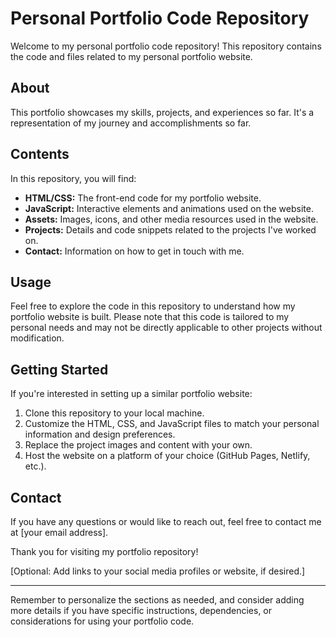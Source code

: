 # Personal Portfolio Code Repository

Welcome to my personal portfolio code repository! This repository contains the code and files related to my personal portfolio website.

## About

This portfolio showcases my skills, projects, and experiences so far. It's a representation of my journey and accomplishments so far.

## Contents

In this repository, you will find:

- **HTML/CSS:** The front-end code for my portfolio website.
- **JavaScript:** Interactive elements and animations used on the website.
- **Assets:** Images, icons, and other media resources used in the website.
- **Projects:** Details and code snippets related to the projects I've worked on.
- **Contact:** Information on how to get in touch with me.

## Usage

Feel free to explore the code in this repository to understand how my portfolio website is built. Please note that this code is tailored to my personal needs and may not be directly applicable to other projects without modification.

## Getting Started

If you're interested in setting up a similar portfolio website:

1. Clone this repository to your local machine.
2. Customize the HTML, CSS, and JavaScript files to match your personal information and design preferences.
3. Replace the project images and content with your own.
4. Host the website on a platform of your choice (GitHub Pages, Netlify, etc.).

## Contact

If you have any questions or would like to reach out, feel free to contact me at [your email address].

Thank you for visiting my portfolio repository!

[Optional: Add links to your social media profiles or website, if desired.]

---

Remember to personalize the sections as needed, and consider adding more details if you have specific instructions, dependencies, or considerations for using your portfolio code.
